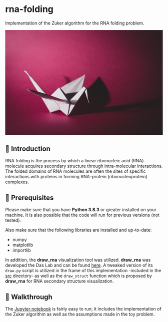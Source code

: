 # rna-folding

Implementation of the Zuker algorithm for the RNA folding problem.

![Origami](/aes/origami.jpg)

## 📗 Introduction

RNA folding is the process by which a linear ribonucleic acid (RNA) molecule acquires secondary structure through intra-molecular interactions. The folded domains of RNA molecules are often the sites of specific interactions with proteins in forming RNA–protein (ribonucleoprotein) complexes.

## 🔑 Prerequisites

Please make sure that you have **Python 3.8.3** or greater installed on your machine. It is also possible that the code will run for previous versions (not tested).

Also make sure that the following libraries are installed and up-to-date:
* numpy
* matplotlib
* importlib

In addition, the **draw_rna** visualization tool was utilized. **draw_rna** was developed the Das Lab and can be found [here](https://github.com/DasLab/draw_rna). A tweaked version of its `draw.py` script is utilized in the frame of this implementation -included in the [src](/src) directory- as well as the `draw_struct` function which is proposed by **draw_rna** for RNA secondary structure visualization.

## 👟 Walkthrough

The [Jupyter notebook](/src/Zuker.ipynb) is fairly easy to run; it includes the implementation of the Zuker algorithm as well as the assumptions made in the toy problem.

